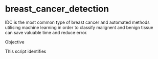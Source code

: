 # breast_cancer_detection

IDC is the most common type of breast cancer and automated methods utilising machine learning in order to classify malignent and benign tissue can save valuable time and reduce error.

Objective

This script identifies 

